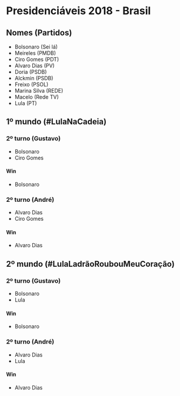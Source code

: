 # Presidenciáveis 2018 - Brasil

## Nomes (Partidos)
- Bolsonaro (Sei lá)
- Meireles (PMDB)
- Ciro Gomes (PDT)
- Alvaro Dias (PV)
- Doria (PSDB)
- Alckmin (PSDB)
- Freixo (PSOL)
- Marina Silva (REDE)
- Macelo (Rede TV)
- Lula (PT)



## 1º mundo (#LulaNaCadeia)
### 2º turno (Gustavo)
- Bolsonaro
- Ciro Gomes
#### Win
- Bolsonaro
### 2º turno (André)
- Alvaro Dias
- Ciro Gomes
#### Win
- Alvaro Dias

## 2º mundo (#LulaLadrãoRoubouMeuCoração)
### 2º turno (Gustavo)
- Bolsonaro
- Lula
#### Win
- Bolsonaro
### 2º turno (André)
- Alvaro Dias
- Lula
#### Win
- Alvaro Dias

